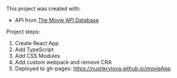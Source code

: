 This project was created with:
- API from [The Movie API Database](https://www.themoviedb.org/documentation/api)

Project steps:
1. Create React App
2. Add TypeScript
3. Add CSS Modules
4. Add custom webpack and remove CRA
5. Deployed to gh-pages: https://nushkrylova.github.io/movieApp
